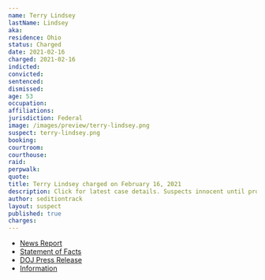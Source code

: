 ```yaml
---
name: Terry Lindsey
lastName: Lindsey
aka:
residence: Ohio
status: Charged
date: 2021-02-16
charged: 2021-02-16
indicted:
convicted: 
sentenced: 
dismissed: 
age: 53
occupation:
affiliations:
jurisdiction: Federal
image: /images/preview/terry-lindsey.png
suspect: terry-lindsey.png
booking:
courtroom:
courthouse:
raid:
perpwalk:
quote:
title: Terry Lindsey charged on February 16, 2021
description: Click for latest case details. Suspects innocent until proven guilty.
author: seditiontrack
layout: suspect
published: true
charges:
---
```

- [News Report](https://www.newsbreak.com/colorado/colorado-springs/news/2166074234842/ohios-terry-lynn-lindsey-yet-to-be-arrested-after-entering-us-capitol-with-colorado-springs-glenn-wes-lee-croy)
- [Statement of Facts](https://extremism.gwu.edu/sites/g/files/zaxdzs2191/f/Croy%20Arrest%20Warrant%20and%20Croy%20and%20Lindsey%20Complaint%20and%20Statement%20of%20Facts.pdf)
- [DOJ Press Release](https://www.justice.gov/usao-dc/case-multi-defendant/file/1377836/download)
- [Information](https://www.justice.gov/usao-dc/case-multi-defendant/file/1377836/download)
